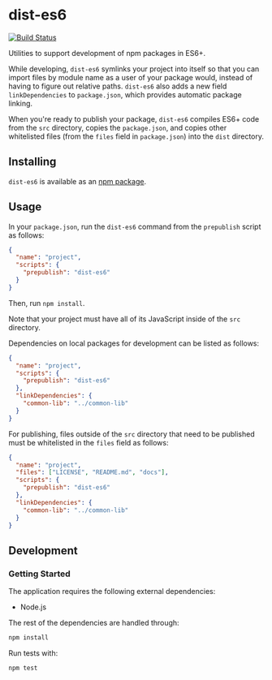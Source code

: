# dist-es6
[![Build Status](https://travis-ci.org/vinsonchuong/dist-es6.svg?branch=master)](https://travis-ci.org/vinsonchuong/dist-es6)

Utilities to support development of npm packages in ES6+.

While developing, `dist-es6` symlinks your project into itself so that you can
import files by module name as a user of your package would, instead of having
to figure out relative paths. `dist-es6` also adds a new field
`linkDependencies` to `package.json`, which provides automatic package linking.

When you're ready to publish your package, `dist-es6` compiles ES6+ code from
the `src` directory, copies the `package.json`, and copies other whitelisted
files (from the `files` field in `package.json`) into the `dist` directory.

## Installing
`dist-es6` is available as an
[npm package](https://www.npmjs.com/package/dist-es6).

## Usage
In your `package.json`, run the `dist-es6` command from the `prepublish`
script as follows:

```json
{
  "name": "project",
  "scripts": {
    "prepublish": "dist-es6"
  }
}
```

Then, run `npm install`.

Note that your project must have all of its JavaScript inside of the `src`
directory.

Dependencies on local packages for development can be listed as follows:

```json
{
  "name": "project",
  "scripts": {
    "prepublish": "dist-es6"
  },
  "linkDependencies": {
    "common-lib": "../common-lib"
  }
}
```

For publishing, files outside of the `src` directory that need to be published
must be whitelisted in the `files` field as follows:

```json
{
  "name": "project",
  "files": ["LICENSE", "README.md", "docs"],
  "scripts": {
    "prepublish": "dist-es6"
  },
  "linkDependencies": {
    "common-lib": "../common-lib"
  }
}
```

## Development
### Getting Started
The application requires the following external dependencies:
* Node.js

The rest of the dependencies are handled through:
```bash
npm install
```

Run tests with:
```bash
npm test
```
